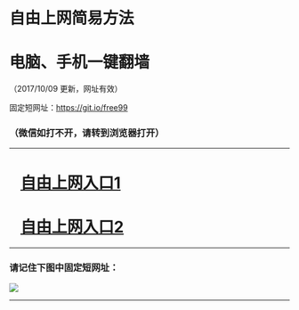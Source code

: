 ﻿# 自由上网简易方法

# 电脑、手机一键翻墙

（2017/10/09 更新，网址有效）

固定短网址：https://git.io/free99

### （微信如打不开，请转到浏览器打开）


***





# &nbsp;&nbsp; <a href="http://ft1683213804.fwq-tz-1001.info/fwqtz01.html?t=100900110505 " target="_blank">自由上网入口1</a>
# &nbsp;&nbsp; <a href="http://ft1600428075.fwq-tz-1002.info/fwqtz02.html?t=10090013206 " target="_blank">自由上网入口2</a>
***

### 请记住下图中固定短网址：

<img src="https://s3-us-west-2.amazonaws.com/fwq-1001/yjfq-20170905okok.png" /> 


***

